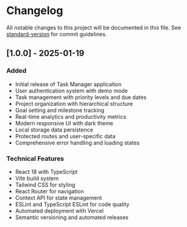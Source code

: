 # Changelog

All notable changes to this project will be documented in this file. See [standard-version](https://github.com/conventional-changelog/standard-version) for commit guidelines.

## [1.0.0] - 2025-01-19

### Added
- Initial release of Task Manager application
- User authentication system with demo mode
- Task management with priority levels and due dates
- Project organization with hierarchical structure
- Goal setting and milestone tracking
- Real-time analytics and productivity metrics
- Modern responsive UI with dark theme
- Local storage data persistence
- Protected routes and user-specific data
- Comprehensive error handling and loading states

### Technical Features
- React 18 with TypeScript
- Vite build system
- Tailwind CSS for styling
- React Router for navigation
- Context API for state management
- ESLint and TypeScript ESLint for code quality
- Automated deployment with Vercel
- Semantic versioning and automated releases
